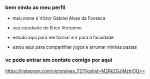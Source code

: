 ### bem vindo ao meu perfil 

* meu nome é Victor Gabriel Alves da Fonseca


* sou estudante do Érico Veríssimo
  
* estudo aqui para me formar e ir para a faculdade
  
* estou aqui para compartilhar jogos e arrumar minhas pastas


### vc pode entrar em contato comigo por aqui 

https://instagram.com/victoralves_721?igshid=M2RkZGJiMzhjOQ==
